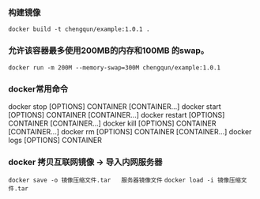 ### 构建镜像
`docker build -t chengqun/example:1.0.1 .`

### 允许该容器最多使用200MB的内存和100MB 的swap。
`docker run -m 200M --memory-swap=300M chengqun/example:1.0.1`

### docker常用命令
docker stop [OPTIONS] CONTAINER [CONTAINER...]
docker start [OPTIONS] CONTAINER [CONTAINER...]
docker restart [OPTIONS] CONTAINER [CONTAINER...]
docker kill [OPTIONS] CONTAINER [CONTAINER...]
docker rm [OPTIONS] CONTAINER [CONTAINER...]
docker logs [OPTIONS] CONTAINER

### docker 拷贝互联网镜像 -> 导入内网服务器
`docker save -o 镜像压缩文件.tar   服务器镜像文件`
`docker load -i 镜像压缩文件.tar`
